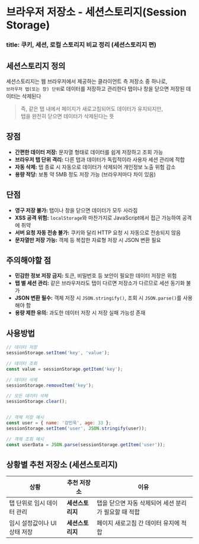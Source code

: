 

# 브라우저 저장소 - 세션스토리지(Session Storage)

### title: 쿠키, 세션, 로컬 스토리지 비교 정리 (세션스토리지 편)


## 세션스토리지 정의

세션스토리지는 웹 브라우저에서 제공하는 클라이언트 측 저장소 중 하나로,  
`브라우저 탭(또는 창) 단위`로 데이터를 저장하고 관리한다
탭이나 창을 닫으면 저장된 데이터는 삭제된다

> 즉, 같은 탭 내에서 페이지가 새로고침되어도 데이터가 유지되지만,  
> 탭을 완전히 닫으면 데이터가 삭제된다는 뜻


## 장점

- **간편한 데이터 저장:** 문자열 형태로 데이터를 쉽게 저장하고 조회 가능  
- **브라우저 탭 단위 격리:** 다른 탭과 데이터가 독립적이라 사용자 세션 관리에 적합  
- **자동 삭제:** 탭 종료 시 자동으로 데이터가 삭제되어 개인정보 노출 위험 감소  
- **용량 적당:** 보통 약 5MB 정도 저장 가능 (브라우저마다 차이 있음)



## 단점

- **영구 저장 불가:** 탭이나 창을 닫으면 데이터가 모두 사라짐  
- **XSS 공격 위험:** `localStorage`와 마찬가지로 JavaScript에서 접근 가능하여 공격에 취약  
- **서버 요청 자동 전송 불가:** 쿠키와 달리 HTTP 요청 시 자동으로 전송되지 않음  
- **문자열만 저장 가능:** 객체 등 복잡한 자료형 저장 시 JSON 변환 필요



## 주의해야할 점

- **민감한 정보 저장 금지:** 토큰, 비밀번호 등 보안이 필요한 데이터 저장은 위험  
- **탭 별 세션 관리:** 같은 브라우저라도 탭이 다르면 저장소가 다르므로 세션 동기화 불가  
- **JSON 변환 필수:** 객체 저장 시 `JSON.stringify()`, 조회 시 `JSON.parse()`를 사용해야 함  
- **용량 제한 유의:** 과도한 데이터 저장 시 저장 실패 가능성 존재



## 사용방법

```javascript
// 데이터 저장
sessionStorage.setItem('key', 'value');

// 데이터 조회
const value = sessionStorage.getItem('key');

// 데이터 삭제
sessionStorage.removeItem('key');

// 모든 데이터 삭제
sessionStorage.clear();

```


```javascript

// 객체 저장 예시
const user = { name: '강민욱', age: 33 };
sessionStorage.setItem('user', JSON.stringify(user));

// 객체 조회 예시
const userData = JSON.parse(sessionStorage.getItem('user'));

```


## 상황별 추천 저장소 (세션스토리지)

| 상황                | 추천 저장소             | 이유                             |
| ----------------- | ------------------ | ------------------------------ |
| 탭 단위로 임시 데이터 관리   | **세션스토리지**         | 탭을 닫으면 자동 삭제되어 세션 분리가 필요할 때 적합 |
| 임시 설정값이나 UI 상태 저장 | **세션스토리지**         | 페이지 새로고침 간 데이터 유지에 적합          |
